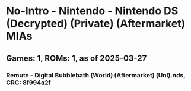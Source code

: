 # No-Intro - Nintendo - Nintendo DS (Decrypted) (Private) (Aftermarket) MIAs
## Games: 1, ROMs: 1, as of 2025-03-27

### Remute - Digital Bubblebath (World) (Aftermarket) (Unl).nds, CRC: 8f994a2f
